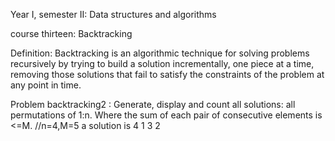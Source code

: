 Year I, semester II: Data structures and algorithms

course thirteen: Backtracking

Definition: Backtracking is an algorithmic technique for solving problems recursively by trying to build a solution incrementally, one piece at a time, removing those solutions that fail to satisfy the constraints of the problem at any point in time.

Problem backtracking2 : Generate, display and count all solutions: all permutations of 1:n. Where the sum of each pair of consecutive elements is <=M. //n=4,M=5 a solution is 4 1 3 2

